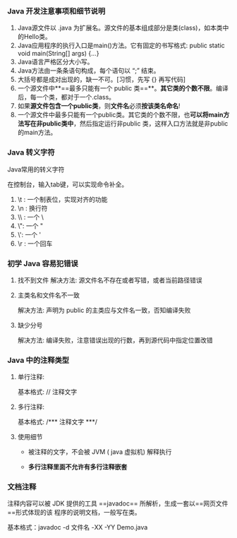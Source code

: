 ### Java 开发注意事项和细节说明

1. Java源文件以 .java 为扩展名。源文件的基本组成部分是类(class)，如本类中的Hello类。
2. Java应用程序的执行入口是main()方法。它有固定的书写格式: public static void main(String[] args) {...}
3. Java语言严格区分大小写。
4. Java方法由一条条语句构成，每个语句以 “;” 结束。
5. 大括号都是成对出现的，缺一不可。[习惯，先写 {} 再写代码]
6. 一个源文件中**==最多只能有一个 public 类==**。**其它类的个数不限**。编译后，每一个类，都对于一个.class。
7. 如果**源文件包含一个public类**，则**文件名**必须**按该类名命名**!
8. 一个源文件中最多只能有一个public类。其它类的个数不限，也**可以将main方法写在非public类中**，然后指定运行非public 类，这样入口方法就是非public的main方法。

### Java 转义字符

Java常用的转义字符

在控制台，输入tab键，可以实现命令补全。

1. \t : 一个制表位，实现对齐的功能
2. \n : 换行符
3. \\\ : 一个 \ 
4. \\": 一个 "
5. \\': 一个 ' 
6. \r : 一个回车 

### 初学 Java 容易犯错误

1. 找不到文件
   解决方法: 源文件名不存在或者写错，或者当前路径错误

2. 主类名和文件名不一致

   解决方法: 声明为 public 的主类应与文件名一致，否知编译失败

3. 缺少分号

   解决方法: 编译失败，注意错误出现的行数，再到源代码中指定位置改错

### Java 中的注释类型

1. 单行注释:

   基本格式:  // 注释文字

2. 多行注释:

   基本格式: /*** 注释文字 ***/

3. 使用细节

   - 被注释的文字，不会被 JVM ( java 虚拟机) 解释执行

   - **多行注释里面不允许有多行注释嵌套**

### 文档注释

注释内容可以被 JDK 提供的工具 ==javadoc== 所解析，生成一套以==网页文件==形式体现的该
程序的说明文档，一般写在类。

基本格式：javadoc -d 文件名 -XX -YY Demo.java